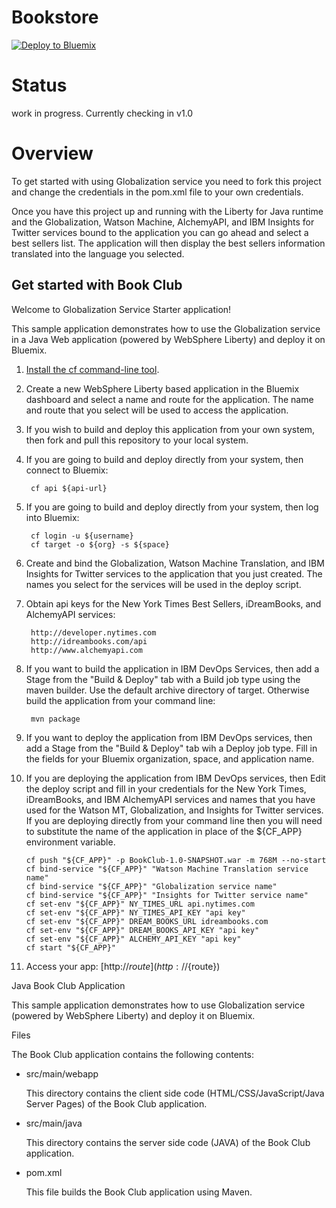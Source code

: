 # Bookstore 
[![Deploy to Bluemix](https://bluemix.net/deploy/button.png)](https://bluemix.net/deploy?repository=https://github.com/Puquios/bookstore-foundry.git)

# Status 
work in progress.  Currently checking in v1.0 

# Overview  
To get started with using Globalization service you need to fork this project
and change the credentials in the pom.xml file to your own credentials.

Once you have this project up and running with the Liberty for Java runtime and the Globalization, Watson Machine, AlchemyAPI, and IBM Insights for Twitter services bound to the application you can go ahead and select a best sellers list. The application will then display the best sellers information translated into the language you selected.

Get started with Book Club
-----------------------------------
Welcome to Globalization Service Starter application!

This sample application demonstrates how to use the Globalization service in a Java Web application (powered by WebSphere Liberty) and deploy it on Bluemix.

1. [Install the cf command-line tool](${doc-url}/#starters/BuildingWeb.html#install_cf).

2. Create a new WebSphere Liberty based application in the Bluemix dashboard and select 
a name and route for the application. The name and route that you select 
will be used to access the application.

3. If you wish to build and deploy this application from your own system, then fork and pull this 
repository to your local system.

4. If you are going to build and deploy directly from your system, then connect to Bluemix:

        cf api ${api-url}

5. If you are going to build and deploy directly from your system, then log into Bluemix:

        cf login -u ${username}
        cf target -o ${org} -s ${space}
        
6. Create and bind the Globalization, Watson Machine Translation, and IBM Insights for Twitter services
to the application that you just created. The names you select for the services will be used in the
deploy script.
   
7. Obtain api keys for the New York Times Best Sellers, iDreamBooks, and AlchemyAPI services:

        http://developer.nytimes.com
        http://idreambooks.com/api
        http://www.alchemyapi.com
     
8. If you want to build the application in IBM DevOps Services, then add a Stage from the "Build & Deploy" tab with a Build job type using the maven builder. Use the default archive directory of target. 
Otherwise build the application from your command line:

        mvn package

9. If you want to deploy the application from IBM DevOps services, then add a Stage from the "Build & Deploy" tab wih a Deploy job type. Fill in the fields for your Bluemix organization, space, and application name.

10. If you are deploying the application from IBM DevOps services, then Edit the deploy script 
and fill in your credentials for the New York Times, iDreamBooks, and IBM AlchemyAPI services 
and names that you have used for the Watson MT, Globalization, and Insights for Twitter services. 
If you are deploying directly from your command line then you will need to substitute the name of the application 
in place of the ${CF_APP} environment variable.

        cf push "${CF_APP}" -p BookClub-1.0-SNAPSHOT.war -m 768M --no-start
        cf bind-service "${CF_APP}" "Watson Machine Translation service name"
        cf bind-service "${CF_APP}" "Globalization service name"
        cf bind-service "${CF_APP}" "Insights for Twitter service name"
        cf set-env "${CF_APP}" NY_TIMES_URL api.nytimes.com
        cf set-env "${CF_APP}" NY_TIMES_API_KEY "api key"
        cf set-env "${CF_APP}" DREAM_BOOKS_URL idreambooks.com
        cf set-env "${CF_APP}" DREAM_BOOKS_API_KEY "api key"
        cf set-env "${CF_APP}" ALCHEMY_API_KEY "api key" 
        cf start "${CF_APP}"
        
11. Access your app: [http://${route}](http://${route})


Java Book Club Application

This sample application demonstrates how to use Globalization service
 (powered by WebSphere Liberty) and deploy it on Bluemix.

Files

The Book Club application contains the following contents:

    
*   src/main/webapp

    This directory contains the client side code (HTML/CSS/JavaScript/Java Server Pages) of the Book Club application.
    
*   src/main/java

    This directory contains the server side code (JAVA) of the Book Club application. 
    
*   pom.xml

    This file builds the Book Club application using Maven.
    
